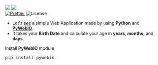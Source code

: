 ![](http://ForTheBadge.com/images/badges/made-with-python.svg)
![](https://forthebadge.com/images/badges/built-by-developers.svg)</br>
[![Prettier](https://img.shields.io/badge/Code%20Style-Prettier-red.svg)](https://github.com/prettier/prettier)
![License](https://img.shields.io/badge/License-MIT-red.svg)</br>


- Let's [*see*](https://github.com/Iamtripathisatyam/Awesome_Python_Scripts/blob/main/GUIScripts/Age%20Calculator%20WebApp/Age_Calculator_WebApp.py) a simple Web Application made by using **Python** and [**PyWebIO**](https://pywebio.readthedocs.io/en/latest/).
- It takes your **Birth Date** and calculate your age in **years**, **months**, and **days**.
 
Install **PyWebIO** module
<pre>pip install pywebio</pre>

